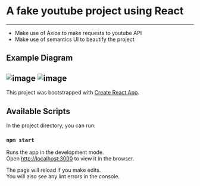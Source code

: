 # A fake youtube project using React
---
* Make use of Axios to make requests to youtube API
* Make use of semantics UI to beautify the project

## Example Diagram
![image](https://drive.google.com/uc?export=view&id=1qitWTa69m5vHCrQ_VHn-xWYPLf2zePcL)
![image](https://drive.google.com/uc?export=view&id=1nFF2H9t92GdBsPIUZB9vMAJJmv3d0Ibo)
---
This project was bootstrapped with [Create React App](https://github.com/facebook/create-react-app).

## Available Scripts

In the project directory, you can run:

### `npm start`

Runs the app in the development mode.<br />
Open [http://localhost:3000](http://localhost:3000) to view it in the browser.

The page will reload if you make edits.<br />
You will also see any lint errors in the console.

